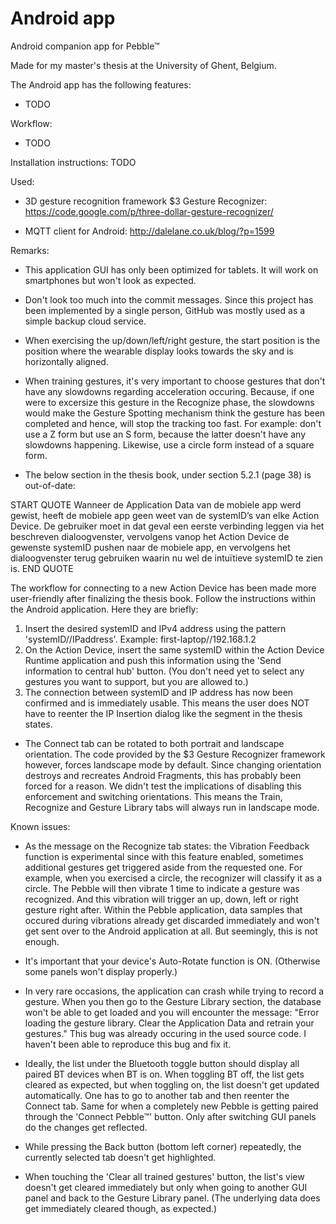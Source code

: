 # Android app
Android companion app for Pebble™

Made for my master's thesis at the University of Ghent, Belgium.



The Android app has the following features:
- TODO



Workflow:
- TODO



Installation instructions:
TODO



Used:
- 3D gesture recognition framework $3 Gesture Recognizer:
https://code.google.com/p/three-dollar-gesture-recognizer/

- MQTT client for Android:
http://dalelane.co.uk/blog/?p=1599



Remarks:
- This application GUI has only been optimized for tablets. It will work on smartphones but won't look as expected.

- Don't look too much into the commit messages. Since this project has been implemented by a single person, GitHub was mostly used as a simple backup cloud service.

- When exercising the up/down/left/right gesture, the start position is the position where the wearable display looks towards the sky and is horizontally aligned.

- When training gestures, it's very important to choose gestures that don't have any slowdowns regarding acceleration occuring. Because, if one were to excersize this gesture in the Recognize phase, the slowdowns would make the Gesture Spotting mechanism think the gesture has been completed and hence, will stop the tracking too fast.
For example: don't use a Z form but use an S form, because the latter doesn't have any slowdowns happening.
Likewise, use a circle form instead of a square form.

- The below section in the thesis book, under section 5.2.1 (page 38) is out-of-date:

START QUOTE
Wanneer de Application Data van de mobiele app werd gewist, heeft de mobiele app geen weet van 
de systemID’s van elke Action Device. De gebruiker moet in dat geval een eerste verbinding leggen
via het beschreven dialoogvenster, vervolgens vanop het Action Device de gewenste systemID
pushen naar de mobiele app, en vervolgens het dialoogvenster terug gebruiken waarin nu wel de
intuïtieve systemID te zien is.
END QUOTE

The workflow for connecting to a new Action Device has been made more user-friendly after finalizing the thesis book.
Follow the instructions within the Android application.
Here they are briefly:
1) Insert the desired systemID and IPv4 address using the pattern 'systemID//IPaddress'. Example: first-laptop//192.168.1.2
2) On the Action Device, insert the same systemID within the Action Device Runtime application and push this information using the 'Send information to central hub' button. (You don't need yet to select any gestures you want to support, but you are allowed to.)
3) The connection between systemID and IP address has now been confirmed and is immediately usable.
This means the user does NOT have to reenter the IP Insertion dialog like the segment in the thesis states.

- The Connect tab can be rotated to both portrait and landscape orientation.
The code provided by the $3 Gesture Recognizer framework however, forces landscape mode by default. Since changing orientation destroys and recreates Android Fragments, this has probably been forced for a reason.
We didn't test the implications of disabling this enforcement and switching orientations. This means the Train, Recognize and Gesture Library tabs will always run in landscape mode.



Known issues:
- As the message on the Recognize tab states: the Vibration Feedback function is experimental since with this feature enabled, sometimes additional gestures get triggered aside from the requested one. For example, when you exercised a circle, the recognizer will classify it as a circle. The Pebble will then vibrate 1 time to indicate a gesture was recognized. And this vibration will trigger an up, down, left or right gesture right after.
Within the Pebble application, data samples that occured during vibrations already get discarded immediately and won't get sent over to the Android application at all. But seemingly, this is not enough.

- It's important that your device's Auto-Rotate function is ON. (Otherwise some panels won't display properly.)

- In very rare occasions, the application can crash while trying to record a gesture. When you then go to the Gesture Library section, the database won't be able to get loaded and you will encounter the message: "Error loading the gesture library. Clear the Application Data and retrain your gestures."
This bug was already occuring in the used source code. I haven't been able to reproduce this bug and fix it.

- Ideally, the list under the Bluetooth toggle button should display all paired BT devices when BT is on. When toggling BT off, the list gets cleared as expected, but when toggling on, the list doesn't get updated automatically. One has to go to another tab and then reenter the Connect tab.
Same for when a completely new Pebble is getting paired through the 'Connect Pebble™' button. Only after switching GUI panels do the changes get reflected.

- While pressing the Back button (bottom left corner) repeatedly, the currently selected tab doesn't get highlighted.

- When touching the 'Clear all trained gestures' button, the list's view doesn't get cleared immediately but only when going to another GUI panel and back to the Gesture Library panel. (The underlying data does get immediately cleared though, as expected.)
